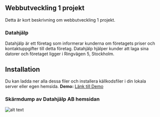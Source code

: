 ## Webbutveckling 1 projekt
Detta är kort beskrivning om webbutveckling 1 projekt.
### Datahjälp
Datahjälp är ett företag som informerar kunderna om företagets priser och kontaktuppgifter till detta företag. Datahjälp hjälper kunder att laga sina datorer och företaget ligger i Ringvägen 5, Stockholm.  

## Installation
Du kan ladda ner alla dessa filer och installera källkodsfiler i din lokala server eller egen hemsida.
**Demo:**
[Länk till Demo](http://studenter.miun.se/~faha1801/dt057g/projekt/hemsidan_webutveckling%201/index.html)

### Skärmdump av Datahjälp AB hemsidan
![alt text](https://github.com/fadihanna123/schoolwork/blob/master/screenshot.png "Screenshot av hemsidan")

